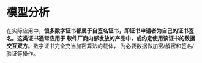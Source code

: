 模型分析
=============================================================
在实际应用中，**很多数字证书都属于自签名证书，即证书申请者为自己的证书签名。这类证书通常应用于
软件厂商内部发放的产品中，或约定使用该证书的数据交互双方**。数字证书完全充当加密算法的载体，
为必要数据做加密/解密和签名/验证等操作。

